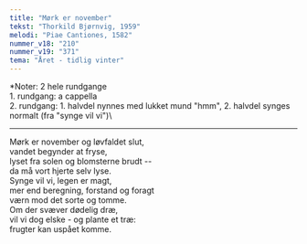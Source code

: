 ```yaml
---
title: "Mørk er november"
tekst: "Thorkild Bjørnvig, 1959"
melodi: "Piae Cantiones, 1582"
nummer_v18: "210"
nummer_v19: "371"
tema: "Året - tidlig vinter"
---
```


*Noter: 2 hele rundgange\
1\. rundgang:  a cappella\
2\. rundgang: 1. halvdel nynnes med lukket mund "hmm", 2. halvdel synges normalt (fra "synge vil vi")\

***

Mørk er november og løvfaldet slut,\
vandet begynder at fryse,\
lyset fra solen og blomsterne brudt --\
da må vort hjerte selv lyse.\
Synge vil vi, legen er magt,\
mer end beregning, forstand og foragt\
værn mod det sorte og tomme.\
Om der svæver dødelig dræ,\
vil vi dog elske - og plante et træ:\
frugter kan uspået komme.